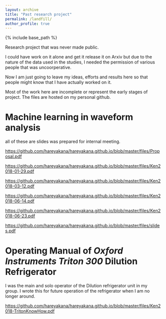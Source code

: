 ```yaml
---
layout: archive
title: "Past research project"
permalink: /landfill/
author_profile: true
---
```


{% include base_path %}

Research project that was never made public. 

I could have work on it alone and get it release it on Arxiv but due to the nature of the data used in the studies, I needed the permission of various people that was uncoorperative. 

Now I am just going to leave my ideas, efforts and results here so that people might know that I have actually worked on it.

Most of the work here are incomplete or represent the early stages of project. The files are hosted on my personal github.

Machine learning in waveform analysis
=====
all of these are slides was prepared for internal meeting.

<https://github.com/hareyakana/hareyakana.github.io/blob/master/files/Proposal.pdf>

<https://github.com/hareyakana/hareyakana.github.io/blob/master/files/Ken2018-01-29.pdf>

<https://github.com/hareyakana/hareyakana.github.io/blob/master/files/Ken2018-03-12.pdf>

<https://github.com/hareyakana/hareyakana.github.io/blob/master/files/Ken2018-06-14.pdf>

<https://github.com/hareyakana/hareyakana.github.io/blob/master/files/Ken2018-06-23.pdf>

<https://github.com/hareyakana/hareyakana.github.io/blob/master/files/slides.pdf>

Operating Manual of *Oxford Instruments Triton 300* Dilution Refrigerator
====
I was the main and solo operator of the Dilution refrigerator unit in my group. I wrote this for future operation of the refrigerator when I am no longer around.

<https://github.com/hareyakana/hareyakana.github.io/blob/master/files/Ken2018-TritonKnowHow.pdf>

